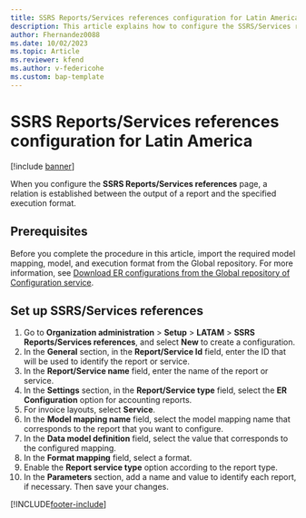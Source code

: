 ```yaml
---
title: SSRS Reports/Services references configuration for Latin America
description: This article explains how to configure the SSRS/Services references page.
author: Fhernandez0088
ms.date: 10/02/2023
ms.topic: Article
ms.reviewer: kfend
ms.author: v-federicohe
ms.custom: bap-template
---
```


# SSRS Reports/Services references configuration for Latin America

[!include [banner](../../includes/banner.md)]

When you configure the **SSRS Reports/Services references** page, a relation is established between the output of a report and the specified execution format.

## Prerequisites

Before you complete the procedure in this article, import the required model mapping, model, and execution format from the Global repository. For more information, see [Download ER configurations from the Global repository of Configuration service](../../../fin-ops-core/dev-itpro/analytics/er-download-configurations-global-repo.md).

## Set up SSRS/Services references

1. Go to **Organization administration** \> **Setup** \> **LATAM** \> **SSRS Reports/Services references**, and select **New** to create a configuration.
2. In the **General** section, in the **Report/Service Id** field, enter the ID that will be used to identify the report or service.
3. In the **Report/Service name** field, enter the name of the report or service.
4. In the **Settings** section, in the **Report/Service type** field, select the **ER Configuration** option for accounting reports.
5. For invoice layouts, select **Service**.
6. In the **Model mapping name** field, select the model mapping name that corresponds to the report that you want to configure.
7. In the **Data model definition** field, select the value that corresponds to the configured mapping.
8. In the **Format mapping** field, select a format.
9. Enable the **Report service type** option according to the report type.
10. In the **Parameters** section, add a name and value to identify each report, if necessary. Then save your changes.

[!INCLUDE[footer-include](../../../includes/footer-banner.md)]
